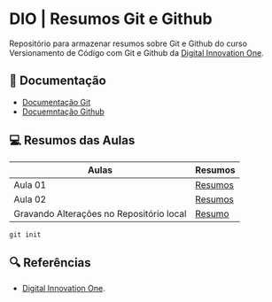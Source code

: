# DIO | Resumos Git e Github

Repositório para armazenar resumos sobre Git e Github
do curso Versionamento de Código com Git e Github da 
[Digital Innovation One](https://www.dio.me/).

## 📑 Documentação
- [Documentação Git](https://git.scm.com/doc)
- [Docuemntação Github](https://docs.github.com/)

## 💻 Resumos das Aulas

| Aulas | Resumos |
|------|----------|
Aula 01 | [Resumos]() |
Aula 02 | [Resumos]() |
| Gravando Alterações no Repositório local | [Resumo](https://docs.github.com/pt/get-started/writing-on-github/working-with-advanced-formatting/organizing-information-with-tables)

```
git init 
```

## 🔍 Referências
- [Digital Innovation One]().
